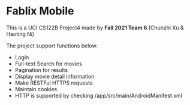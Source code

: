 # Fablix Mobile

This is a UCI CS122B Project4 made by **Fall 2021 Team 6** (Chunzhi Xu & Haoting Ni)

The project support functions below:
- Login
- Full-text Search for movies
- Pagination for results
- Display movie detail information
- Make RESTFul HTTPS requests
- Maintain cookies
- HTTP is supported by checking /app/src/main/AndroidManifest.xml
